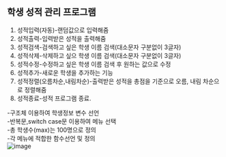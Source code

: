 ## 학생 성적 관리 프로그램
1. 성적입력(자동)-랜덤값으로 입력해줌
2. 성적출력-입력받은 성적을 출력해줌
3. 성적검색-검색하고 싶은 학생 이름 검색(대소문자 구분없이 3글자)
4. 성적삭제-삭제하고 싶으 학생 이름 검색(대소문자 구분없이 3글자)
5. 성적수정-수정하고 싶은 학생 이름 검색 후 원하는 값으로 수정
6. 성적추가-새로운 학생을 추가하는 기능
7. 성적정렬(오름차순,내림차순)-출력받은 성적을 총점을 기준으로 오름, 내림 차순으로 정렬해줌
8. 성적종료-성적 프로그램 종료.

-구조체 이용하여 학생정보 변수 선언   
-반복문,switch case문 이용하여 메뉴 선택   
-총 학생수(max)는 100명으로 정의   
-각 메뉴에 적합한 함수선언 및 정의   
![image](https://user-images.githubusercontent.com/100817610/159625510-b6700ae0-07f0-4dc0-815c-dcd4ca565282.png)
